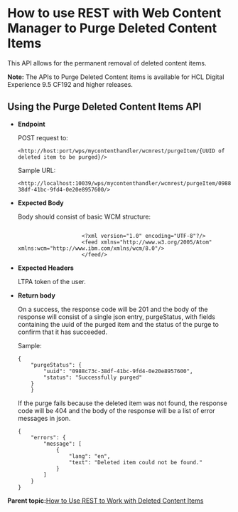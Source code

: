 # How to use REST with Web Content Manager to Purge Deleted Content Items

This API allows for the permanent removal of deleted content items.

**Note:** The APIs to Purge Deleted Content items is available for HCL Digital Experience 9.5 CF192 and higher releases.

## Using the Purge Deleted Content Items API

-   **Endpoint**

    POST request to:

    ```
    <http://host:port/wps/mycontenthandler/wcmrest/purgeItem/{UUID of deleted item to be purged}/>
    ```

    Sample URL:

    ```
    <http://localhost:10039/wps/mycontenthandler/wcmrest/purgeItem/0988c73c-38df-41bc-9fd4-0e20e8957600/>
    ```

-   **Expected Body**

    Body should consist of basic WCM structure:

    ```
    
                        <?xml version="1.0" encoding="UTF-8"?/>
                        <feed xmlns="http://www.w3.org/2005/Atom" xmlns:wcm="http://www.ibm.com/xmlns/wcm/8.0"/>
                        </feed/>
    ```

-   **Expected Headers**

    LTPA token of the user.

-   **Return body**

    On a success, the response code will be 201 and the body of the response will consist of a single json entry, purgeStatus, with fields containing the uuid of the purged item and the status of the purge to confirm that it has succeeded.

    Sample:

    ```
    {
        "purgeStatus": {
            "uuid": "0988c73c-38df-41bc-9fd4-0e20e8957600",
            "status": "Successfully purged"
        }
        }
    ```

    If the purge fails because the deleted item was not found, the response code will be 404 and the body of the response will be a list of error messages in json.

    ```
    {
        "errors": {
            "message": [
                {
                    "lang": "en",
                    "text": "Deleted item could not be found."
                }
            ]
        }
    }
    ```


**Parent topic:**[How to Use REST to Work with Deleted Content Items](../wcm/wcm_rest_crud_purge_delete.md)

